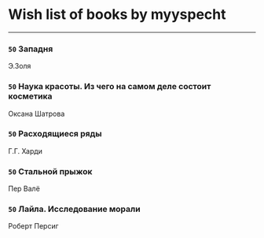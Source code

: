 # Wish list of books by myyspecht
---

### `50` Западня
Э.Золя

### `50` Наука красоты. Из чего на самом деле состоит косметика
Оксана Шатрова

### `50` Расходящиеся ряды
Г.Г. Харди

### `50` Стальной прыжок
Пер Валё

### `50` Лайла. Исследование морали
Роберт Персиг

